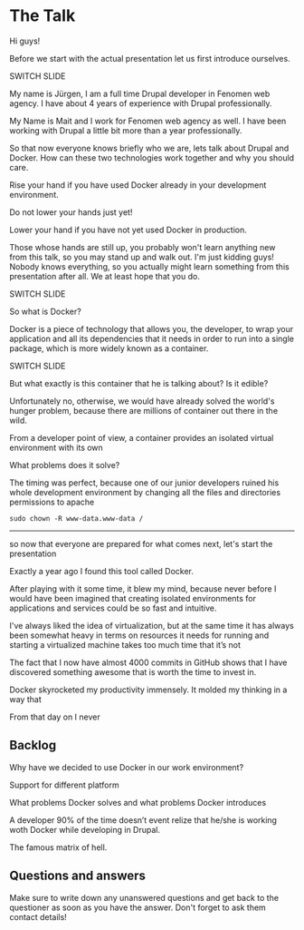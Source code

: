 # The Talk

Hi guys!

Before we start with the actual presentation let us first introduce ourselves.

SWITCH SLIDE

My name is Jürgen, I am a full time Drupal developer in Fenomen web agency. I 
have about 4 years of experience with Drupal professionally.

My Name is Mait and I work for Fenomen web agency as well. I have been working 
with Drupal a little bit more than a year professionally.

So that now everyone knows briefly who we are, lets talk about Drupal and 
Docker. How can these two technologies work together and why you should care.

Rise your hand if you have used Docker already in your development environment.

Do not lower your hands just yet!

Lower your hand if you have not yet used Docker in production.

Those whose hands are still up, you probably won't learn anything new from this 
talk, so you may stand up and walk out. I'm just kidding guys! Nobody knows 
everything, so you actually might learn something from this presentation after 
all. We at least hope that you do.

SWITCH SLIDE

So what is Docker?

Docker is a piece of technology that allows you, the developer, to wrap your 
application and all its dependencies that it needs in order to run into a single 
package, which is more widely known as a container.

SWITCH SLIDE

But what exactly is this container that he is talking about? Is it edible?

Unfortunately no, otherwise, we would have already solved the world's hunger 
problem, because there are millions of container out there in the wild.

From a developer point of view, a container provides an isolated virtual 
environment with its own 

What problems does it solve?

The timing was perfect, because one of our junior developers ruined his whole development environment by changing all the files and directories permissions to apache

    sudo chown -R www-data.www-data /

---

so now that everyone are prepared for what comes next, let's start the presentation

Exactly a year ago I found this tool called Docker.

After playing with it some time, it blew my mind, because never before I would have been imagined that creating isolated environments
for applications and services could be so fast and intuitive.

I've always liked the idea of virtualization, but at the same time it has always been somewhat heavy in terms on resources it needs for running and starting a virtualized machine takes too much time that it’s not 

The fact that I now have almost 4000 commits in GitHub shows that I have discovered something awesome that is worth the time to invest in.

Docker skyrocketed my productivity immensely. It molded my thinking in a way that

From that day on I never



## Backlog

Why have we decided to use Docker in our work environment?

Support for different platform

What problems Docker solves and what problems Docker introduces

A developer 90% of the time doesn’t event relize that he/she is working woth Docker while developing in Drupal.

The famous matrix of hell.

## Questions and answers

Make sure to write down any unanswered questions and get back to the questioner as soon as you have the answer. Don't forget to ask them contact details!